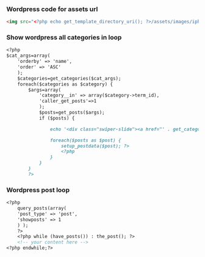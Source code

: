 ### Wordpress code for assets url

```markdown
<img src="<?php echo get_template_directory_uri(); ?>/assets/images/iphone.png">
```

### Show wordpress all categories in loop

```markdown
<?php
$cat_args=array(
	'orderby' => 'name',
	'order' => 'ASC'
	);
	$categories=get_categories($cat_args);
	foreach($categories as $category) { 
		$args=array(
			'category__in' => array($category->term_id),
			'caller_get_posts'=>1
			);
			$posts=get_posts($args);
			if ($posts) {

				echo '<div class="swiper-slide"><a href="' . get_category_link( $category->term_id ) . '" title="' . sprintf( __( "View all posts in %s" ), $category->name ) . '" ' . '>' . $category->name.'</a> </div> ';

				foreach($posts as $post) {
					setup_postdata($post); ?>
					<?php
				} 
			} 
		}
		?>
```

### Wordpress post loop

```markdown
<?php 
	query_posts(array( 
	'post_type' => 'post',
	'showposts' => 1 
	) );  
	?>
	<?php while (have_posts()) : the_post(); ?>				
	<!-- your content here -->
<?php endwhile;?>
```
